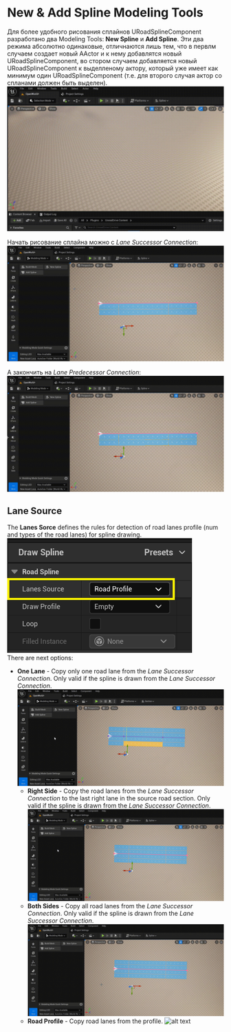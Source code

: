 # New & Add Spline Modeling Tools
Для более удобного рисования сплайнов URoadSplineComponent разработано два Modeling Tools: **New Spline** и **Add Spline**. Эти два режима абсолютно одинаковые, отличнаются лишь тем, что в первлм случаем создает  новый AActor и к нему добавлятся новый URoadSplineComponent, во стором случаем добавляется новый URoadSplineComponent к выделленому актору, который уже имеет как минимум один URoadSplineComponent (т.е. для второго случая актор со спланами должен быть выделен).
![alt text](img/draw-spline.gif "Drawing Spline")  

Начать рисование сплайна можно с *Lane Successor Connection*:  
![alt text](img/draw-from-successor.gif)  

А закончить на *Lane Predecessor Connection*:  
![alt text](img/draw-to-predecessor.gif)  

## Lane Source
The **Lanes Sorce** defines the rules for detection of road lanes profile (num and types of the road lanes) for spline drawing.  
![alt text](img/draw-spline-source.png)  
There are next options:
  - **One Lane** - Copy only one road lane from the *Lane Successor Connection*. Only valid if the spline is drawn from the *Lane Successor Connection*.
    ![alt text](img/lane-source-one-lane.gif)  
	- **Right Side** - Copy the road lanes from the *Lane Successor Connection* to the last right lane in the source road section. Only valid if the spline is drawn from  the *Lane Successor Connection*.
    ![alt text](img/lane-source-right-side.gif)  
	- **Both Sides** -  Copy all road lanes from the *Lane Successor Connection*. Only valid if the spline is drawn from  the *Lane Successor Connection*. 
    ![alt text](img/lane-source-both-sides.gif)  
	- **Road Profile** - Copy road lanes from the profile.
    ![alt text](img/lane-source-road-profile.gif)  
